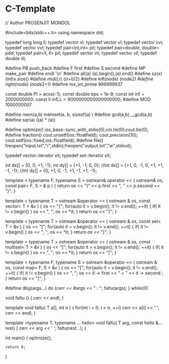 # C-Template

// Author PROSENJIT MONDOL
 
#include<bits/stdc++.h>
using namespace std;
 
typedef long long ll;
typedef vector<int> vi;
typedef vector<ll> vl;
typedef vector<vi> vvi;
typedef vector<vl> vvl;
typedef pair<int,int> pii;
typedef pair<double, double> pdd;
typedef pair<ll, ll> pll;
typedef vector<pii> vii;
typedef vector<pll> vll;
typedef double dl;
 
#define PB push_back
#define F first
#define S second
#define MP make_pair
#define endl '\n'
#define all(a) (a).begin(),(a).end()
#define sz(x) (int)x.size()
#define mid(l,r) ((r+l)/2)
#define left(node) (node*2)
#define right(node) (node*2+1)
#define mx_int_prime 999999937
 
const double PI = acos(-1);
const double eps = 1e-9;
const int inf = 2000000000;
const ll infLL = 9000000000000000000;
#define MOD 1000000007
 
#define mem(a,b) memset(a, b, sizeof(a) )
#define gcd(a,b) __gcd(a,b)
#define sqr(a) ((a) * (a))
 
#define optimize() ios_base::sync_with_stdio(0);cin.tie(0);cout.tie(0);
#define fraction() cout.unsetf(ios::floatfield); cout.precision(10); cout.setf(ios::fixed,ios::floatfield);
#define file() freopen("input.txt","r",stdin);freopen("output.txt","w",stdout);
 
typedef vector<int>::iterator vit;
typedef set<int>::iterator sit;
 
 
int dx[] = {0, 0, +1, -1};
int dy[] = {+1, -1, 0, 0};
//int dx[] = {+1, 0, -1, 0, +1, +1, -1, -1};
//int dy[] = {0, +1, 0, -1, +1, -1, +1, -1};
 
 
 
template < typename F, typename S >
ostream& operator << ( ostream& os, const pair< F, S > & p ) {
            return os << "(" << p.first << ", " << p.second << ")";
}
 
template < typename T >
ostream &operator << ( ostream & os, const vector< T > &v ) {
            os << "{";
                for(auto it = v.begin(); it != v.end(); ++it) {
                                if( it != v.begin() ) os << ", ";
                                        os << *it;
                                            }
                    return os << "}";
}
 
template < typename T >
ostream &operator << ( ostream & os, const set< T > &v ) {
            os << "[";
                for(auto it = v.begin(); it != v.end(); ++it) {
                                if( it != v.begin() ) os << ", ";
                                        os << *it;
                                            }
                    return os << "]";
}
 
template < typename T >
ostream &operator << ( ostream & os, const multiset< T > &v ) {
            os << "[";
                for(auto it = v.begin(); it != v.end(); ++it) {
                                if( it != v.begin() ) os << ", ";
                                        os << *it;
                                            }
                    return os << "]";
}
 
template < typename F, typename S >
ostream &operator << ( ostream & os, const map< F, S > &v ) {
            os << "[";
                for(auto it = v.begin(); it != v.end(); ++it) {
                                if( it != v.begin() ) os << ", ";
                                        os << it -> first << " = " << it -> second ;
                                            }
                    return os << "]";
}
 
#define dbg(args...) do {cerr << #args << " : "; faltu(args); } while(0)
 
void faltu () {
            cerr << endl;
}
 
template <typename T>
void faltu( T a[], int n ) {
            for(int i = 0; i < n; ++i) cerr << a[i] << ' ';
                cerr << endl;
}
 
template <typename T, typename ... hello>
void faltu( T arg, const hello &... rest) {
            cerr << arg << ' ';
                faltu(rest...);
}
 
 
int main()
{
    optimize();
 
    return 0;
}
